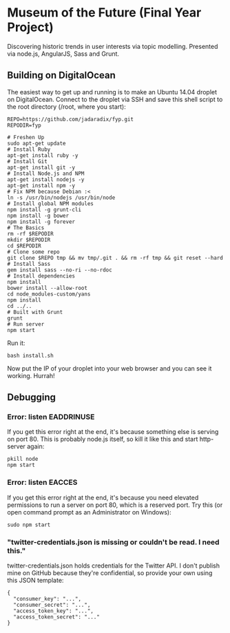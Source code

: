 Museum of the Future (Final Year Project)
=========================================

Discovering historic trends in user interests via topic modelling. Presented via node.js, AngularJS, Sass and Grunt.

Building on DigitalOcean
------------------------
The easiest way to get up and running is to make an Ubuntu 14.04 droplet on DigitalOcean. Connect to the droplet via SSH and save this shell script to the root directory (/root, where you start):

    REPO=https://github.com/jadaradix/fyp.git
    REPODIR=fyp
    
    # Freshen Up
    sudo apt-get update
    # Install Ruby
    apt-get install ruby -y
    # Install Git
    apt-get install git -y
    # Install Node.js and NPM
    apt-get install nodejs -y
    apt-get install npm -y
    # Fix NPM because Debian :<
    ln -s /usr/bin/nodejs /usr/bin/node
    # Install global NPM modules
    npm install -g grunt-cli
    npm install -g bower
    npm install -g forever
    # The Basics
    rm -rf $REPODIR
    mkdir $REPODIR
    cd $REPODIR
    # Clone some repo
    git clone $REPO tmp && mv tmp/.git . && rm -rf tmp && git reset --hard
    # Install Sass
    gem install sass --no-ri --no-rdoc
    # Install dependencies
    npm install
    bower install --allow-root
    cd node_modules-custom/yans
    npm install
    cd ../..
    # Built with Grunt
    grunt
    # Run server
    npm start

Run it:

    bash install.sh

Now put the IP of your droplet into your web browser and you can see it working. Hurrah!

Debugging
------------------------

### Error: listen EADDRINUSE

If you get this error right at the end, it's because something else is serving on port 80. This is probably node.js itself, so kill it like this and start http-server again:

    pkill node
    npm start

### Error: listen EACCES

If you get this error right at the end, it's because you need elevated permissions to run a server on port 80, which is a reserved port. Try this (or open command prompt as an Administrator on Windows):

    sudo npm start

### "twitter-credentials.json is missing or couldn't be read. I need this."

twitter-credentials.json holds credentials for the Twitter API. I don't publish mine on GitHub because they're confidential, so provide your own using this JSON template:

    {
      "consumer_key": "...",
      "consumer_secret": "...",
      "access_token_key": "...",
      "access_token_secret": "..."
    }
